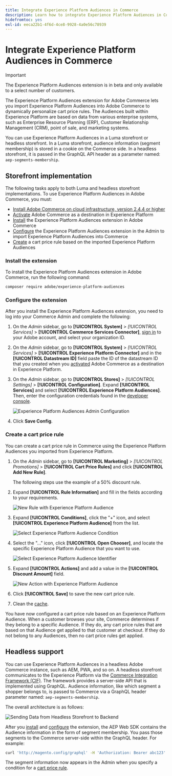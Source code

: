 ```yaml
---
title: Integrate Experience Platform Audiences in Commerce
description: Learn how to integrate Experience Platform Audiences in Commerce to inform cart price rules.
hidefromtoc: yes
exl-id: eeca22b1-4f6d-4ce8-9928-4a0e56c78939
---
```

# Integrate Experience Platform Audiences in Commerce

>[!IMPORTANT]
>
>The Experience Platform Audiences extension is in beta and only available to a select number of customers.

The Experience Platform Audiences extension for Adobe Commerce lets you import Experience Platform Audiences into Adobe Commerce to dynamically personalize cart price rules. The Audiences built within Experience Platform are based on data from various enterprise systems, such as Enterprise Resource Planning (ERP), Customer Relationship Management (CRM), point of sale, and marketing systems.

You can use Experience Platform Audiences in a Luma storefront or headless storefront. In a Luma storefront, audience information (segment membership) is stored in a cookie on the Commerce side. In a headless storefront, it is passed in the GraphQL API header as a parameter named: `aep-segments-membership`.

## Storefront implementation

The following tasks apply to both Luma and headless storefront implementations. To use Experience Platform Audiences in Adobe Commerce, you must:

- [Install Adobe Commerce on cloud infrastructure, version 2.4.4 or higher](https://experienceleague.adobe.com/docs/commerce-cloud-service/user-guide/overview.html)
- [Activate](https://experienceleague.adobe.com/docs/experience-platform/destinations/catalog/personalization/adobe-commerce.html) Adobe Commerce as a destination in Experience Platform
- [Install](#install-the-extension) the Experience Platform Audiences extension in Adobe Commerce
- [Configure](#configure-the-extension) the Experience Platform Audiences extension in the Admin to import Experience Platform Audiences into Commerce
- [Create](#create-a-cart-price-rule) a cart price rule based on the imported Experience Platform Audiences

### Install the extension

To install the Experience Platform Audiences extension in Adobe Commerce, run the following command:

   ```bash
   composer require adobe/experience-platform-audiences
   ```

### Configure the extension

After you install the Experience Platform Audiences extension, you need to log into your Commerce Admin and complete the following:

1. On the _Admin_ sidebar, go to **[!UICONTROL System]** > _[!UICONTROL Services]_ > **[!UICONTROL Commerce Services Connector]**, [sign in](https://experienceleague.adobe.com/docs/commerce-merchant-services/user-guides/integration-services/saas.html?lang=en#organizationid) to your Adobe account, and select your organization ID.
1. On the _Admin_ sidebar, go to **[!UICONTROL System]** > _[!UICONTROL Services]_ > **[!UICONTROL Experience Platform Connector]** and in the **[!UICONTROL Datastream ID]** field paste the ID of the datastream ID that you created when you [activated](https://experienceleague.adobe.com/docs/experience-platform/destinations/catalog/personalization/adobe-commerce.html) Adobe Commerce as a destination in Experience Platform.
1. On the _Admin_ sidebar, go to **[!UICONTROL Stores]** > _[!UICONTROL Settings]_ > **[!UICONTROL Configuration]**. Expand **[!UICONTROL Services]** and select **[!UICONTROL Experience Platform Audiences]**. Then, enter the configuration credentials found in the [developer console](https://developer.adobe.com/console/home).

    ![Experience Platform Audiences Admin Configuration](./assets/rtcdp-admin-config.png)

1. Click **Save Config**.

### Create a cart price rule

You can create a cart price rule in Commerce using the Experience Platform Audiences you imported from Experience Platform.

1. On the _Admin_ sidebar, go to **[!UICONTROL Marketing]** > _[!UICONTROL Promotions]_ > **[!UICONTROL Cart Price Rules]** and click **[!UICONTROL Add New Rule]**. 

   The following steps use the example of a 50% discount rule.

1. Expand **[!UICONTROL Rule Information]** and fill in the fields according to your requirements.

   ![New Rule with Experience Platform Audience](./assets/rtcdp-new-rule.png)

1. Expand **[!UICONTROL Conditions]**, click the "+" icon, and select **[!UICONTROL Experience Platform Audience]** from the list.

   ![Select Experience Platform Audience Condition](./assets/rtcdp-conditions.png)

1. Select the "..." icon, click **[!UICONTROL Open Chooser]**, and locate the specific Experience Platform Audience that you want to use.

   ![Select Experience Platform Audience Identifier](./assets/rtcdp-conditions-chooser.png)

1. Expand **[!UICONTROL Actions]** and add a value in the **[!UICONTROL Discount Amount]** field.

   ![New Action with Experience Platform Audience](./assets/rtcdp-actions.png)

1. Click **[!UICONTROL Save]** to save the new cart price rule.

1. Clean the [cache](https://experienceleague.adobe.com/docs/commerce-admin/systems/tools/cache-management.html).

You have now configured a cart price rule based on an Experience Platform Audience. When a customer browses your site, Commerce determines if they belong to a specific Audience. If they do, any cart price rules that are based on that Audience get applied to that customer at checkout. If they do not belong to any Audiences, then no cart price rules get applied.

## Headless support

You can use Experience Platform Audiences in a headless Adobe Commerce instance, such as AEM, PWA, and so on. A headless storefront communicates to the Experience Platform via the [Commerce Integration Framework (CIF)](https://experienceleague.adobe.com/docs/experience-manager-cloud-service/content/content-and-commerce/integrations/magento.html). The framework provides a server-side API that is implemented using GraphQL. Audience information, like which segment a shopper belongs to, is passed to Commerce via a GraphQL header parameter named: `aep-segments-membership`.

The overall architecture is as follows:

![Sending Data from Headless Storefront to Backend](./assets/aem-commerce-architecture.png)

After you [install](#install-the-extension) and [configure](#configure-the-extension) the extension, the AEP Web SDK contains the Audience information in the form of segment membership. You pass those segments to the Commerce server-side within the GraphQL header. For example:

```bash
curl 'http://magento.config/graphql' -H 'Authorization: Bearer abc123' -H 'aep-segments-membership: urlencoded_list_of_segments' -H 'Content-Type: application/json' --data-binary '{"query":"query {\ncustomer {\nfirstname\nlastname\nemail\n}\n}"}'
```

The segment information now appears in the Admin when you specify a condition for a [cart price rule](#create-a-cart-price-rule).
